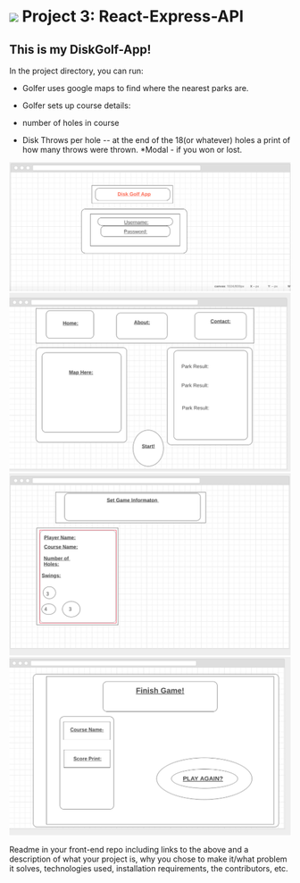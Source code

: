 # ![](https://ga-dash.s3.amazonaws.com/production/assets/logo-9f88ae6c9c3871690e33280fcf557f33.png) Project 3: React-Express-API


## This is my DiskGolf-App!

In the project directory, you can run:
 - Golfer uses google maps to find where the nearest parks are.

- Golfer sets up course details:
- number of holes in course
- Disk Throws per hole
-- at the end of the 18(or whatever) holes a print of how many throws were thrown. *Modal - if you won or lost.

![alt text](./images/1Login.png)
![alt text](./images/2Welcome.png)
![alt text](./images/3Set-up.png)
![alt text](./images/4Finish.png)

Readme in your front-end repo including links to the above and a description of what your project is, why you chose to make it/what problem it solves, technologies used, installation requirements, the contributors, etc.
